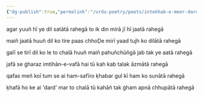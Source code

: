 ```yaml
---
{"dg-publish":true,"permalink":"/urdu-poetry/poets/intekhab-e-meer-dard/agar-yuun-hi-ye-dil-satata-rahega/"}
---
```


agar yuuñ hī ye dil satātā rahegā
to ik din mirā jī hī jaatā rahegā

maiñ jaatā huuñ dil ko tire paas chhoḌe
mirī yaad tujh ko dilātā rahegā

galī se tirī dil ko le to chalā huuñ
maiñ pahuñchūñgā jab tak ye aatā rahegā

jafā se ġharaz imtihān-e-vafā hai
tū kah kab talak āzmātā rahegā

qafas meñ koī tum se ai ham-safīro
ḳhabar gul kī ham ko sunātā rahegā

ḳhafā ho ke ai 'dard' mar to chalā tū
kahāñ tak ġham apnā chhupātā rahegā